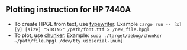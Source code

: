 ## Plotting instruction for HP 7440A

* To create HPGL from text, use [typewriter](https://github.com/WesleyAC/plotter-tools/tree/master/typewriter). Example `cargo run -- [x] [y] [size] "STRING" /path/font.ttf > /new_file.hpgl`
* To plot, use [chunker](https://github.com/WesleyAC/plotter-tools/tree/master/chunker). Example: `sudo ./target/debug/chunker ~/path/file.hpgl /dev/tty.usbserial-[num]`
